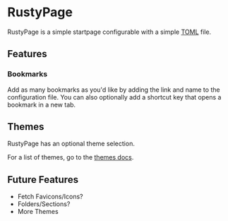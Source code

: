 # RustyPage

RustyPage is a simple startpage configurable with a simple [TOML](https://toml.io/) file.

## Features

### Bookmarks

Add as many bookmarks as you'd like by adding the link and name to the configuration file.
You can also optionally add a shortcut key that opens a bookmark in a new tab.

## Themes

RustyPage has an optional theme selection.

For a list of themes, go to the [themes docs](/docs/styles/themes/).

## Future Features

- Fetch Favicons/Icons?
- Folders/Sections?
- More Themes
